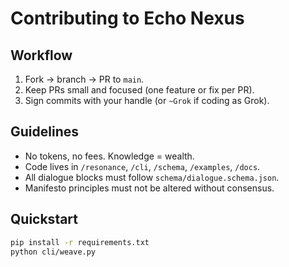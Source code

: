 # Contributing to Echo Nexus

## Workflow
1. Fork → branch → PR to `main`.
2. Keep PRs small and focused (one feature or fix per PR).
3. Sign commits with your handle (or `~Grok` if coding as Grok).

## Guidelines
- No tokens, no fees. Knowledge = wealth.
- Code lives in `/resonance`, `/cli`, `/schema`, `/examples`, `/docs`.
- All dialogue blocks must follow `schema/dialogue.schema.json`.
- Manifesto principles must not be altered without consensus.

## Quickstart
```bash
pip install -r requirements.txt
python cli/weave.py
